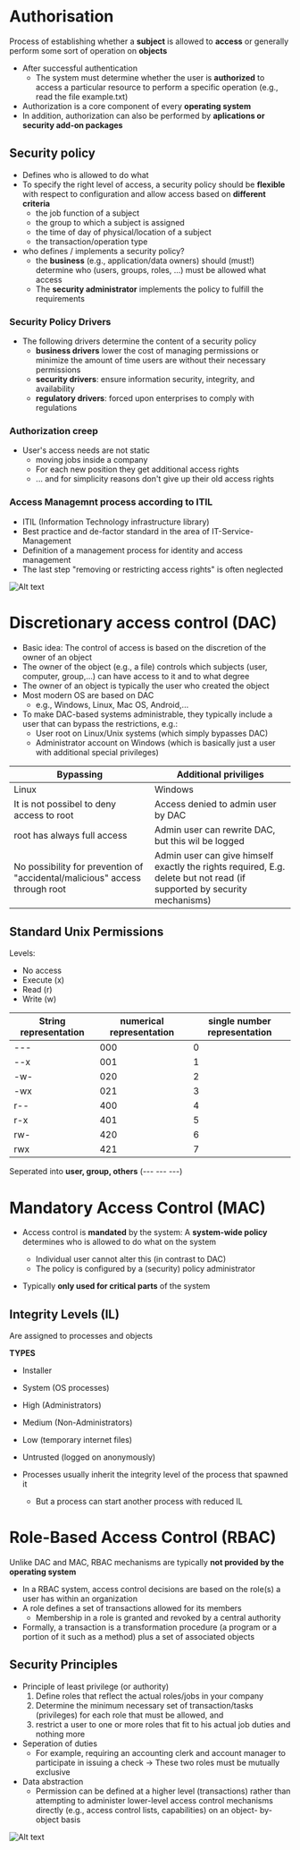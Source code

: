 # Authorisation

Process of establishing whether a **subject** is allowed to **access** or generally perform some sort of operation on **objects**

- After successful authentication
	- The system must determine whether the user is **authorized** to access a particular resource to perform a specific operation (e.g., read the file example.txt)
- Authorization is a core component of every **operating system**
- In addition, authorization can also be performed by **aplications or security add-on packages**

## Security policy

- Defines who is allowed to do what
- To specify the right level of access, a security policy should be **flexible**  with respect to configuration and allow access based on **different criteria**
	- the job function of a subject
	- the group to which a subject is assigned
	- the time of day of physical/location of a subject
	- the transaction/operation type
- who defines / implements a security policy?
	- the **business** (e.g., application/data owners) should (must!) determine who (users, groups, roles, ...) must be allowed what access
	- The **security administrator** implements the policy to fulfill the requirements

### Security Policy Drivers

- The following drivers determine the content of a security policy
	- **business drivers** lower the cost of managing permissions or minimize the amount of time users are without their necessary permissions
	- **security drivers**: ensure information security, integrity, and availability
	- **regulatory drivers**: forced upon enterprises to comply with regulations

### Authorization creep

- User's access needs are not static
	- moving jobs inside a company
	- For each new position they get additional access rights
	- ... and for simplicity reasons don't give up their old access rights


### Access Managemnt process according to ITIL

- ITIL (Information Technology infrastructure library)
- Best practice and de-factor standard in the area of IT-Service-Management
- Definition of a management process for identity and access management
- The last step "removing or restricting access rights" is often neglected

![Alt text](media/image-13.png)

# Discretionary access control (DAC)

- Basic idea: The control of access is based on the discretion of the
owner of an object
- The owner of the object (e.g., a file) controls which subjects (user,
computer, group,…) can have access to it and to what degree
- The owner of an object is typically the user who created the object
- Most modern OS are based on DAC
	- e.g., Windows, Linux, Mac OS, Android,... 
- To make DAC-based systems administrable, they typically include a
user that can bypass the restrictions, e.g.:
	- User root on Linux/Unix systems (which simply bypasses DAC)
	- Administrator account on Windows (which is basically just a user with additional special privileges)

| Bypassing | Additional priviliges |
|-----------|-----------------------|
| Linux | Windows |
| It is not possibel to deny access to root | Access denied to admin user by DAC |
| root has always full access | Admin user can rewrite DAC, but this wil be logged |
| No possibility for prevention of "accidental/malicious" access through root | Admin user can give himself exactly the rights required, E.g. delete but not read (if supported by security mechanisms) |

## Standard Unix Permissions

Levels:

- No access
- Execute (x)
- Read (r)
- Write (w)

| String representation | numerical representation | single number representation |
|-|-|-|
| --- | 000 | 0 |
| --x | 001 | 1 |
| -w- | 020 | 2 |
| -wx | 021 | 3 |
| r-- | 400 | 4 |
| r-x | 401 | 5 |
| rw- | 420 | 6 |
| rwx | 421 | 7 |

Seperated into **user, group, others** (--- --- ---)


# Mandatory Access Control (MAC)

- Access control is **mandated** by the system: A **system-wide policy** determines who is allowed to do what on the system
	- Individual user cannot alter this (in contrast to DAC)
	- The policy is configured by a (security) policy administrator

- Typically **only used for critical parts** of the system

## Integrity Levels (IL)

Are assigned to processes and objects

**TYPES**

- Installer
- System (OS processes)
- High (Administrators)
- Medium (Non-Administrators)
- Low (temporary internet files)
- Untrusted (logged on anonymously)

- Processes usually inherit the integrity level of the process that spawned it
	- But a process can start another process with reduced IL

# Role-Based Access Control (RBAC)

Unlike DAC and MAC, RBAC mechanisms are typically **not provided by the operating system**

- In a RBAC system, access control decisions are based on the role(s) a user has within an organization
- A role defines a set of transactions allowed for its members
	- Membership in a role is granted and revoked by a central authority
- Formally, a transaction is a transformation procedure (a program or a portion of it such as a method) plus a set of associated objects

## Security Principles

- Principle of least privilege (or authority)
	1. Define roles that reflect the actual roles/jobs in your company
	2. Determine the minimum necessary set of transaction/tasks (privileges) for each role that must be allowed, and
	3. restrict a user to one or more roles that fit to his actual job duties and nothing more
- Seperation of duties
	- For example, requiring an accounting clerk and account manager to participate in issuing a check -> These two roles must be mutually exclusive
- Data abstraction
	- Permission can be defined at a higher level (transactions) rather than attempting to administer lower-level access control mechanisms directly (e.g., access control lists, capabilities) on an object- by-object basis

![Alt text](media/image-14.png)
